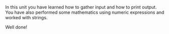 In this unit you have learned how to gather input and how to print output. You have also performed some mathematics using numeric expressions and worked with strings.

Well done!


